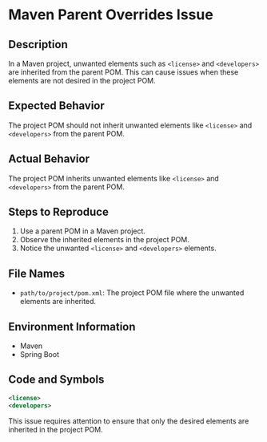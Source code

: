 # Maven Parent Overrides Issue

## Description
In a Maven project, unwanted elements such as `<license>` and `<developers>` are inherited from the parent POM. This can cause issues when these elements are not desired in the project POM.

## Expected Behavior
The project POM should not inherit unwanted elements like `<license>` and `<developers>` from the parent POM.

## Actual Behavior
The project POM inherits unwanted elements like `<license>` and `<developers>` from the parent POM.

## Steps to Reproduce
1. Use a parent POM in a Maven project.
2. Observe the inherited elements in the project POM.
3. Notice the unwanted `<license>` and `<developers>` elements.

## File Names
- `path/to/project/pom.xml`: The project POM file where the unwanted elements are inherited.

## Environment Information
- Maven
- Spring Boot

## Code and Symbols
```xml
<license>
<developers>
```

This issue requires attention to ensure that only the desired elements are inherited in the project POM.
